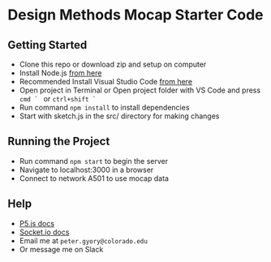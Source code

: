 # Design Methods Mocap Starter Code

## Getting Started

- Clone this repo or download zip and setup on computer
- Install Node.js [from here](https://nodejs.org/en/)
- Recommended Install Visual Studio Code [from here](https://code.visualstudio.com/)
- Open project in Terminal or Open project folder with VS Code and press ``cmd ` `` or ``ctrl+shift ` ``
- Run command `npm install` to install dependencies
- Start with sketch.js in the src/ directory for making changes

## Running the Project

- Run command `npm start` to begin the server
- Navigate to localhost:3000 in a browser
- Connect to network A501 to use mocap data

## Help

- [P5.js docs](https://p5js.org/reference/)
- [Socket.io docs](https://socket.io/get-started/chat/)
- Email me at `peter.gyory@colorado.edu`
- Or message me on Slack
